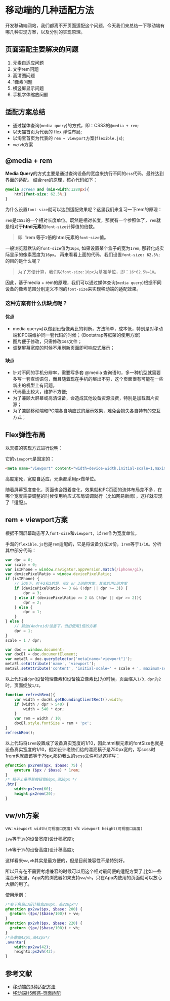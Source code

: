 # 移动端的几种适配方法
开发移动端网站，我们都离不开页面适配这个问题，今天我们来总结一下移动端有哪几种实现方案，以及分别的实现原理。

## 页面适配主要解决的问题
1. 元素自适应问题
2. 文字rem问题
3. 高清图问题
4. 1像素问题
5. 横竖屏显示问题
6. 手机字体缩放问题

## 适配方案总结
* 通过媒体查询(`media query`)的方式，即：CSS3的`@media + rem`;
* 以天猫首页为代表的 flex 弹性布局;
* 以淘宝首页为代表的 `rem + viewport`方案(`flexible.js`);
* `vw/vh`方案

## @media + rem
**Media Query**的方式主要是通过查询设备的宽度来执行不同的`css`代码，最终达到界面的适配。
结合`rem`的原理，核心代码如下：

```css
@media screen and (min-width:1280px){
    html{font-size: 62.5%;}
}
```

为什么设置`font-size`就可以达到适配效果呢？这里我们来复习一下rem的原理：

`rem`是`CSS3`的一个相对长度单位。既然是相对长度，那就有一个参照体了，`rem`就是相对于**html元素**的`font-size`计算值的倍数。
> 即: **1rem 等于`1`倍的html元素的`font-size`值。**

一般浏览器默认的`font-size`值为`16px`, 如果设置某个盒子的宽为`1rem`, 那转化成实际显示的像素宽度为`16px`。
再来看看上面的代码，我们设置`font-size: 62.5%;`的目的是什么呢？

> 为了方便计算，我们以`font-size:10px`为基准单位，即：`16*62.5%=10`。

因此，基于media + rem的原理，我们可以通过媒体查询(`media query`)根据不同设备的像素范围分别定义不同的`font-size`来实现移动端的适配效果。

### 这种方案有什么优缺点呢？
#### 优点

* media query可以做到设备像素比的判断，方法简单，成本低，特别是对移动端和PC端维护同一套代码的时候；（Bootstrap等框架的使用方案）
* 图片便于修改，只需修改css文件；
* 调整屏幕宽度的时候不用刷新页面即可响应式展示；

#### 缺点

* 针对不同的手机分辨率，需要写多套 @media 查询语句，多一种机型就需要多写一套查询语句，而且随着现在手机的层出不穷，这个页面很有可能在一些新出的机型上有问题。
* 代码量比较大，维护不方便;
* 为了兼顾大屏幕或高清设备，会造成其他设备资源浪费，特别是加载图片资源；
* 为了兼顾移动端和PC端各自响应式的展示效果，难免会损失各自特有的交互方式；

## Flex弹性布局
以天猫的实现方式进行说明：

它的`viewport`是固定的：

```html
<meta name="viewport" content="width=device-width,initial-scale=1,maximum-scale=1,user-scalable=no">
```

高度定死，宽度自适应，元素都采用`px`做单位。

随着屏幕宽度变化，页面也会跟着变化，效果就和PC页面的流体布局差不多，在哪个宽度需要调整的时候使用响应式布局调调就行（比如网易新闻），这样就实现了『适配』。


## rem + viewport方案
根据不同屏幕动态写入`font-size`和`viewport`，以`rem`作为宽度单位。

手淘的`flexible.js`也是`rem`适配的，它是将设备分成`10`份，`1rem`等于`1/10`。分析其中部分代码：

```JavaScript
var dpr = 0;
var scale = 0;
var isIPhone = window.navigator.appVersion.match(/iphone/gi);
var devicePixelRatio = window.devicePixelRatio;
if (isIPhone) {
    // iOS下，对于2和3的屏，用2 or 3倍的方案，其余的用1倍方案
    if (devicePixelRatio >= 3 && (!dpr || dpr >= 3)) {                
        dpr = 3;
    } else if (devicePixelRatio >= 2 && (!dpr || dpr >= 2)){
        dpr = 2;
    } else {
        dpr = 1;
    }
} else {
    // 其他(Android)设备下，仍旧使用1倍的方案
    dpr = 1;
}
scale = 1 / dpr;

var doc = window.document;
var docEl = doc.documentElement;
var metaEl = doc.querySelector('meta[name="viewport"]');
metaEl.setAttribute('name', 'viewport');
metaEl.setAttribute('content', 'initial-scale=' + scale + ', maximum-scale=' + scale + ', minimum-scale=' + scale + ', user-scalable=no');
```
以上代码当`dpr`(设备物理像素和设备独立像素比)为`3`时候，页面缩入`1/3,` `dpr`为`2`时，页面绽放`1/2`。

```JavaScript
function refreshRem(){
    var width = docEl.getBoundingClientRect().width;
    if (width / dpr > 540) {
        width = 540 * dpr;
    }
    var rem = width / 10;
    docEl.style.fontSize = rem + 'px';
}
refreshRem();
```

以上代码将`1rem`设置成了设备真实宽度的1/10，因此html根元素的fontSize也就是设备真实宽度的1/10，假如设计老铁们给的漂亮稿子是750px宽的，写scss时1rem也就应该等于75px,那边我么的scss文件可以这样写：

```scss
@function px2rem($px, $base: 75) {
    @return ($px / $base) * 1rem;
}
/* 稿子上量得某按钮宽60px,高20px */
.btn{
    width:px2rem(60);
    height:px2rem(20);
}
```

## vw/vh方案

vw: `viewport width(可视窗口宽度)`
vh: `viewport height(可视窗口高度)`

`1vw`等于`1%`的设备宽度(设计稿宽度);

`1vh`等于`1%`的设备高度(设计稿高度);

这样看来`vw,vh`其实是最方便的，但是目前兼容性不是特别好。

所以只有在不需要考虑兼容的时候可以用这个相对最简便的适配方案了,比如一些混合开发里，App内的浏览器如果支持`vw/vh`，只在App内使用的页面就可以放心大胆的用了。

使用示例：

```scss
/*右下角窗口设计稿宽200px，高220px*/
@function px2vw($px, $base: 200) {
  @return ($px/($base/100)) + vw;
}
@function px2vh($px, $base: 220) {
  @return ($px/($base/100)) + vh;
}
/*头像宽42px,高42px*/
.avantar{
    width:px2vw(42);
    heightx:px2vh(42);
}
```

## 参考文献

* [移动端的3种适配方法](https://segmentfault.com/a/1190000019677612)
* [移动端H5解惑-页面适配](https://juejin.im/post/5b6503dee51d45191e0d30d2)


